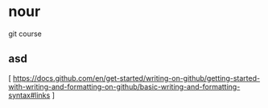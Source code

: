# nour
git course
## asd
[ https://docs.github.com/en/get-started/writing-on-github/getting-started-with-writing-and-formatting-on-github/basic-writing-and-formatting-syntax#links ]
